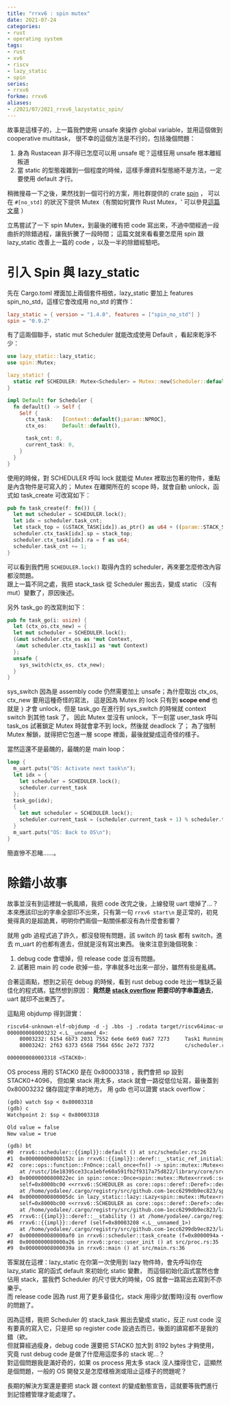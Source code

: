 ```yaml
---
title: "rrxv6 : spin mutex"
date: 2021-07-24
categories:
- rust
- operating system
tags:
- rust
- xv6
- riscv
- lazy_static
- spin
series:
- rrxv6
forkme: rrxv6
aliases:
- /2021/07/2021_rrxv6_lazystatic_spin/
---
```


故事是這樣子的，上一篇我們使用 unsafe 來操作 global variable，並用這個做到 cooperative multitask，
很不幸的這個方法是不行的，包括幾個問題：
1. 身為 Rustacean 非不得已怎麼可以用 unsafe 呢？這樣狂用 unsafe 根本離經叛道
2. 當 static 的型態複雜到一個程度的時候，這樣手爆資料型態絕不是方法，一定要使用 default 才行。

稍微搜尋一下之後，果然找到一個可行的方案，用社群提供的 crate [spin](https://docs.rs/spin/0.9.2/spin/) ，
可以在 `#[no_std]` 的狀況下提供 Mutex（有關如何實作 Rust Mutex，'
可以參見[這篇文章](https://mnwa.medium.com/building-a-stupid-mutex-in-the-rust-d55886538889) ）
<!--more-->

立馬嘗試了一下 spin Mutex，到最後的確有把 code 寫出來，不過中間經過一段曲折的除錯過程，讓我折騰了一段時間；
這篇文就來看看要怎麼用 spin 跟 lazy_static 改善上一篇的 code ，以及一半的除錯經驗吧。

# 引入 Spin 與 lazy_static
先在 Cargo.toml 裡面加上兩個套件相依，lazy_static 要加上 features spin_no_std，這樣它會改成用 no_std 的實作：
```toml
lazy_static = { version = "1.4.0", features = ["spin_no_std"] }
spin = "0.9.2"
```

有了這兩個聯手，static mut Scheduler 就能改成使用 Default ，看起來乾淨不少：
```rust
use lazy_static::lazy_static;
use spin::Mutex;

lazy_static! {
  static ref SCHEDULER: Mutex<Scheduler> = Mutex::new(Scheduler::default());
}

impl Default for Scheduler {
  fn default() -> Self {
    Self {
      ctx_task:   [Context::default();param::NPROC],
      ctx_os:     Default::default(),

      task_cnt: 0,
      current_task: 0,
    }
  }
}
```

使用的時候，對 SCHEDULER 呼叫 lock 就能從 Mutex 裡取出包著的物件，重點是內含物件是可寫入的；
Mutex 在離開所在的 scope 時，就會自動 unlock，函式如 task_create 可改寫如下：

```rust
pub fn task_create(f: fn()) {
  let mut scheduler = SCHEDULER.lock();
  let idx = scheduler.task_cnt;
  let stack_top = (&STACK_TASK[idx]).as_ptr() as u64 + ((param::STACK_SIZE - 1) as u64);
  scheduler.ctx_task[idx].sp = stack_top;
  scheduler.ctx_task[idx].ra = f as u64;
  scheduler.task_cnt += 1;
}
```

可以看到我們用 `SCHEDULER.lock()` 取得內含的 scheduler，再來要怎麼修改內容都沒問題。  
跟上一篇不同之處，我把 stack_task 從 Scheduler 搬出去，變成 static （沒有 mut）變數了，原因後述。

另外 task_go 的改寫則如下：
```rust
pub fn task_go(i: usize) {
  let (ctx_os,ctx_new) = {
  let mut scheduler = SCHEDULER.lock();
  (&mut scheduler.ctx_os as *mut Context,
   &mut scheduler.ctx_task[i] as *mut Context)
  };
  unsafe {
    sys_switch(ctx_os, ctx_new);
  }
}
```

sys_switch 因為是 assembly code 仍然需要加上 unsafe；為什麼取出 ctx_os, ctx_new 要用這種奇怪的寫法，
這是因為 Mutex 的 lock 只有到 **scope end** 也就是 `}` 才會 unlock，但是 task_go 在進行到 sys_switch 的時候就 context switch 到其他 task 了，
因此 Mutex 並沒有 unlock，下一刻當 user_task 呼叫 task_os 試著鎖定 Mutex 時就會拿不到 lock，然後就 deadlock 了；
為了強制 Mutex 解鎖，就得把它包進一層 scope 裡面，最後就變成這奇怪的樣子。

當然這還不是最醜的，最醜的是 main loop：
```rust
loop {
  m_uart.puts("OS: Activate next task\n");
  let idx = {
    let scheduler = SCHEDULER.lock();
    scheduler.current_task
  };
  task_go(idx);
  {
    let mut scheduler = SCHEDULER.lock();
    scheduler.current_task = (scheduler.current_task + 1) % scheduler.task_cnt;
  }
  m_uart.puts("OS: Back to OS\n");
}
```
簡直慘不忍睹……。

# 除錯小故事

故事並沒有到這裡就一帆風順，我把 code 改完之後，上線發現 uart 壞掉了…？
本來應該印出的字串全部印不出來，只有第一句 `rrxv6 start\n` 是正常的，初見覺得真的是超詭異，明明你們兩個一點關係都沒有為什麼會影響？

就用 gdb 追程式追了許久，都沒發現有問題，該 switch 的 task 都有 switch，進去 m_uart 的也都有進去，但就是沒有寫出東西。
後來注意到幾個現象：
1. debug code 會壞掉，但 release code 並沒有問題。
2. 試著把 main 的 code 砍掉一些，字串就多吐出來一部分，雖然有些是亂碼。

合著這兩點，想到之前在 debug 的時候，看到 rust debug code 吐出一堆缺乏最佳化的程式碼，猛然想到原因：
**竟然是 [stack overflow](https://stackoverflow.com/) 把要印的字串蓋過去**，uart 就印不出東西了。

這點用 objdump 得到證實：
```txt
riscv64-unknown-elf-objdump -d -j .bbs -j .rodata target/riscv64imac-unknown-none-elf/debug/rrxv6
0000000080003232 <.L__unnamed_4>:
    80003232: 6154 6b73 2031 7552 6e6e 6e69 0a67 7273     Task1 Running.sr
    80003242: 2f63 6373 6568 7564 656c 2e72 7372          c/scheduler.rs

0000000080003318 <STACK0>:
```

OS process 用的 STACK0 是在 0x80003318 ，我們會把 sp 設到 STACK0+4096，
但如果 stack 用太多，stack 就會一路從低位址寫，最後蓋到 0x80003232 儲存固定字串的地方。
用 gdb 也可以證實 stack overflow：
```txt
(gdb) watch $sp < 0x80003318
(gdb) c
Watchpoint 2: $sp < 0x80003318

Old value = false
New value = true

(gdb) bt
#0  rrxv6::scheduler::{{impl}}::default () at src/scheduler.rs:26
#1  0x000000008000152c in rrxv6::{{impl}}::deref::__static_ref_initialize () at src/main.rs:27
#2  core::ops::function::FnOnce::call_once<fn() -> spin::mutex::Mutex<rrxv6::scheduler::Scheduler, spin::relax::Spin>,()> ()
    at /rustc/16e18395ce33ca1ebfe60a591fb2f9317a75d822/library/core/src/ops/function.rs:227
#3  0x00000000800022ec in spin::once::Once<spin::mutex::Mutex<rrxv6::scheduler::Scheduler, spin::relax::Spin>>::call_once<spin::mutex::Mutex<rrxv6::scheduler::Scheduler, spin::relax::Spin>,fn() -> spin::mutex::Mutex<rrxv6::scheduler::Scheduler, spin::relax::Spin>> (
    self=0x8000bc00 <<rrxv6::SCHEDULER as core::ops::deref::Deref>::deref::__stability::LAZY>, builder=0x80002166 <core::slice::{{impl}}::iter<u8>+16>)
    at /home/yodalee/.cargo/registry/src/github.com-1ecc6299db9ec823/spin-0.5.2/src/once.rs:110
#4  0x00000000800005dc in lazy_static::lazy::Lazy<spin::mutex::Mutex<rrxv6::scheduler::Scheduler, spin::relax::Spin>>::get<spin::mutex::Mutex<rrxv6::scheduler::Scheduler, spin::relax::Spin>,fn() -> spin::mutex::Mutex<rrxv6::scheduler::Scheduler, spin::relax::Spin>> (
    self=0x8000bc00 <<rrxv6::SCHEDULER as core::ops::deref::Deref>::deref::__stability::LAZY>, builder=<optimized out>)
    at /home/yodalee/.cargo/registry/src/github.com-1ecc6299db9ec823/lazy_static-1.4.0/src/core_lazy.rs:21
#5  rrxv6::{{impl}}::deref::__stability () at /home/yodalee/.cargo/registry/src/github.com-1ecc6299db9ec823/lazy_static-1.4.0/src/lib.rs:142
#6  rrxv6::{{impl}}::deref (self=0x80003208 <.L__unnamed_1>)
    at /home/yodalee/.cargo/registry/src/github.com-1ecc6299db9ec823/lazy_static-1.4.0/src/lib.rs:144
#7  0x0000000080000af0 in rrxv6::scheduler::task_create (f=0x8000094a <rrxv6::proc::user_task0>) at src/scheduler.rs:40
#8  0x0000000080000a26 in rrxv6::proc::user_init () at src/proc.rs:35
#9  0x000000008000039a in rrxv6::main () at src/main.rs:36
```

答案就在這裡：lazy_static 在你第一次使用到 lazy 物件時，會先呼叫你在 lazy_static 寫的函式 default 來初始化 static 變數，
而這個初始化函式當然也會佔用 stack，當我們 Scheduler 的尺寸很大的時候，OS 就會一路寫出去寫到不亦樂乎。  
而 release code 因為 rust 用了更多最佳化，stack 用得少就(暫時)沒有 overflow 的問題了。

因為這樣，我把 Scheduler 的 stack_task 搬出去變成 static，反正 rust code 沒有要真的寫入它，只是把 sp register code 設過去而已，後面的讀寫都不是我的錯（欸。  
但就算經過瘦身，debug code 還要把 STACK0 加大到 8192 bytes 才夠使用，究竟 rust debug code 是做了什麼用這麼多的 stack 呢…？  
對這個問題我是滿好奇的，如果 os process 用太多 stack 沒人擋得住它，這顯然是個問題，一般的 OS 開發又是怎麼樣檢測或阻止這樣子的問題呢？  

長期的解決方案還是要把 stack 跟 context 的變成動態宣告，這就要等我們進行到記憶體管理才能處理了。
